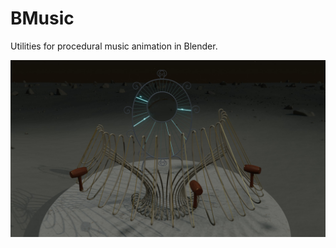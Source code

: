 # BMusic

Utilities for procedural music animation in Blender.

![](https://github.com/phuang1024/bmusic/blob/master/examples/Debussy_ClairDeLune/example.jpg?raw=true)
